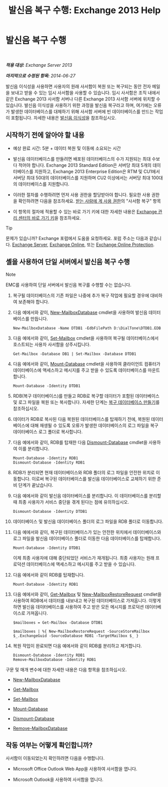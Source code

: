 ﻿---
title: '발신음 복구 수행: Exchange 2013 Help'
TOCTitle: 발신음 복구 수행
ms:assetid: 158817fa-4b17-4fa9-8341-a86609e6a388
ms:mtpsurl: https://technet.microsoft.com/ko-kr/library/Dd979810(v=EXCHG.150)
ms:contentKeyID: 51407668
ms.date: 05/22/2018
mtps_version: v=EXCHG.150
ms.translationtype: MT
---

# 발신음 복구 수행

 

_**적용 대상:** Exchange Server 2013_

_**마지막으로 수정된 항목:** 2014-06-27_

발신음 이식성을 사용하면 사용자의 원래 사서함이 복원 또는 복구되는 동안 전자 메일을 보내고 받을 수 있는 임시 사서함을 사용할 수 있습니다. 임시 사서함은 조직 내에서 같은 Exchange 2013 사서함 서버나 다른 Exchange 2013 사서함 서버에 위치할 수 있습니다. 발신음 이식성을 사용하기 위한 과정을 발신음 복구라고 하며, 여기에는 오류가 발생한 데이터베이스를 대체하기 위해 사서함 서버에 빈 데이터베이스를 만드는 작업이 포함됩니다. 자세한 내용은 [발신음 이식성](dial-tone-portability-exchange-2013-help.md)을 참조하십시오.

## 시작하기 전에 알아야 할 내용

  - 예상 완료 시간: 5분 + 데이터 복원 및 이동에 소요되는 시간

  - 발신음 데이터베이스를 만들려면 배포된 데이터베이스의 수가 지원되는 최대 수보다 적어야 합니다. Exchange 2013 Standard Edition은 서버당 최대 5개의 데이터베이스를 지원하고, Exchange 2013 Enterprise Edition은 RTM 및 CU1에서 서버당 최대 50대의 데이터베이스를 지원하며 CU2 이상에서는 서버당 최대 100대의 데이터베이스를 지원합니다.

  - 이러한 절차를 수행하려면 먼저 사용 권한을 할당받아야 합니다. 필요한 사용 권한을 확인하려면 다음을 참조하세요. [받는 사람에 게 사용 권한](recipients-permissions-exchange-2013-help.md)의 "사서함 복구" 항목

  - 이 항목의 절차에 적용할 수 있는 바로 가기 키에 대한 자세한 내용은 [Exchange 관리 센터의 바로 가기 키](keyboard-shortcuts-in-the-exchange-admin-center-exchange-online-protection-help.md)을 참조하세요.


> [!TIP]
> 문제가 있습니까? Exchange 포럼에서 도움을 요청하세요. 포럼 주소는 다음과 같습니다. <A href="https://go.microsoft.com/fwlink/p/?linkid=60612">Exchange Server</A>, <A href="https://go.microsoft.com/fwlink/p/?linkid=267542">Exchange Online</A>, 또는 <A href="https://go.microsoft.com/fwlink/p/?linkid=285351">Exchange Online Protection</A>.



## 셸을 사용하여 단일 서버에서 발신음 복구 수행


> [!NOTE]
> EMC를 사용하여 단일 서버에서 발신음 복구를 수행할 수는 없습니다.



1.  복구될 데이터베이스의 기존 파일은 나중에 추가 복구 작업에 필요할 경우에 대비하여 보존해야 합니다.

2.  다음 예에서와 같이, [New-MailboxDatabase](https://technet.microsoft.com/ko-kr/library/aa997976\(v=exchg.150\)) cmdlet을 사용하여 발신음 데이터베이스를 만듭니다.
    
        New-MailboxDatabase -Name DTDB1 -EdbFilePath D:\DialTone\DTDB1.EDB

3.  다음 예에서와 같이, [Set-Mailbox](https://technet.microsoft.com/ko-kr/library/bb123981\(v=exchg.150\)) cmdlet을 사용하여 복구될 데이터베이스에서 호스트되는 사용자 사서함을 상주시킵니다.
    
        Get-Mailbox -Database DB1 | Set-Mailbox -Database DTDB1

4.  다음 예에서와 같이, [Mount-Database](https://technet.microsoft.com/ko-kr/library/aa998871\(v=exchg.150\)) cmdlet을 사용하여 클라이언트 컴퓨터가 데이터베이스에 액세스하고 메시지를 주고 받을 수 있도록 데이터베이스를 마운트합니다.
    
        Mount-Database -Identity DTDB1

5.  RDB(복구 데이터베이스)를 만들고 RDB로 복구할 데이터가 포함된 데이터베이스 및 로그 파일을 복원 또는 복사합니다. 자세한 단계는 [복구 데이터베이스 만들기](create-a-recovery-database-exchange-2013-help.md)를 참조하십시오.

6.  데이터가 RDB로 복사된 다음 복원된 데이터베이스를 탑재하기 전에, 복원된 데이터베이스에 대해 재생될 수 있도록 오류가 발생한 데이터베이스의 로그 파일을 복구 데이터베이스 로그 폴더로 복사합니다.

7.  다음 예에서와 같이, RDB를 탑재한 다음 [Dismount-Database](https://technet.microsoft.com/ko-kr/library/bb124936\(v=exchg.150\)) cmdlet을 사용하여 이를 분리합니다.
    
        Mount-Database -Identity RDB1
        Dismount-Database -Identity RDB1

8.  RDB가 분리되면 현재 데이터베이스와 RDB 폴더의 로그 파일을 안전한 위치로 이동합니다. 이로써 복구된 데이터베이스를 발신음 데이터베이스로 교체하기 위한 준비 단계가 끝났습니다.

9.  다음 예에서와 같이 발신음 데이터베이스를 분리합니다. 이 데이터베이스를 분리할 때 최종 사용자가 서비스 중단을 겪게 된다는 점에 유의하십시오.
    
        Dismount-Database -Identity DTDB1

10. 데이터베이스 및 발신음 데이터베이스 폴더의 로그 파일을 RDB 폴더로 이동합니다.

11. 다음 예에서와 같이, 복구된 데이터베이스가 있는 안전한 위치에서 데이터베이스와 로그 파일을 발신음 데이터베이스 폴더로 이동한 다음 데이터베이스를 탑재합니다.
    
        Mount-Database -Identity DTDB1
    
    이제 최종 사용자에 대해 중단되었던 서비스가 재개됩니다. 최종 사용자는 원래 프로덕션 데이터베이스에 액세스하고 메시지를 주고 받을 수 있습니다.

12. 다음 예에서와 같이 RDB를 탑재합니다.
    
        Mount-Database -Identity RDB1

13. 다음 예에서와 같이, [Get-Mailbox](https://technet.microsoft.com/ko-kr/library/bb123685\(v=exchg.150\)) 및 [New-MailboxRestoreRequest](https://technet.microsoft.com/ko-kr/library/ff829875\(v=exchg.150\)) cmdlet을 사용하여 RDB에서 데이터를 내보내고 복구된 데이터베이스로 가져옵니다. 이렇게 하면 발신음 데이터베이스를 사용하여 주고 받은 모든 메시지를 프로덕션 데이터베이스로 가져옵니다.

    ```
    $mailboxes = Get-Mailbox -Database DTDB1
    ```

    ```
    $mailboxes | %{ New-MailboxRestoreRequest -SourceStoreMailbox $_.ExchangeGuid -SourceDatabase RDB1 -TargetMailbox $_ }
    ```

14. 복원 작업이 완료되면 다음 예에서와 같이 RDB를 분리하고 제거합니다.
    
        Dismount-Database -Identity RDB1
        Remove-MailboxDatabase -Identity RDB1

구문 및 매개 변수에 대한 자세한 내용은 다음 항목을 참조하십시오.

  - [New-MailboxDatabase](https://technet.microsoft.com/ko-kr/library/aa997976\(v=exchg.150\))

  - [Get-Mailbox](https://technet.microsoft.com/ko-kr/library/bb123685\(v=exchg.150\))

  - [Set-Mailbox](https://technet.microsoft.com/ko-kr/library/bb123981\(v=exchg.150\))

  - [Mount-Database](https://technet.microsoft.com/ko-kr/library/aa998871\(v=exchg.150\))

  - [Dismount-Database](https://technet.microsoft.com/ko-kr/library/bb124936\(v=exchg.150\))

  - [Remove-MailboxDatabase](https://technet.microsoft.com/ko-kr/library/aa997931\(v=exchg.150\))

## 작동 여부는 어떻게 확인합니까?

사서함이 이동되었는지 확인하려면 다음을 수행합니다.

  - Microsoft Office Outlook Web App을 사용하여 사서함을 엽니다.

  - Microsoft Outlook을 사용하여 사서함을 엽니다.

